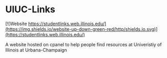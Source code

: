 # UIUC-Links
[![Website https://studentlinks.web.illinois.edu/](https://img.shields.io/website-up-down-green-red/http/shields.io.svg)](https://studentlinks.web.illinois.edu/)

A website hosted on cpanel to help people find resources at Univeristiy of Illinois at Urbana-Champaign
